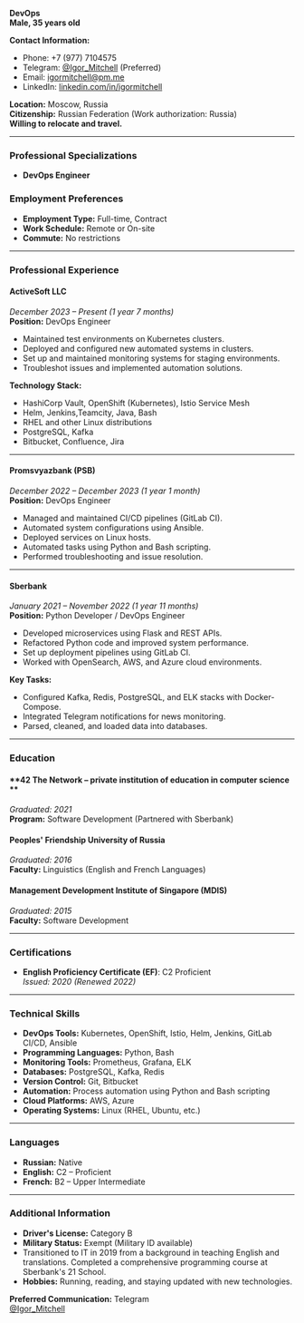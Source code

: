 **DevOps**  
**Male, 35 years old**  

**Contact Information:**
- Phone: +7 (977) 7104575
- Telegram: [@Igor_Mitchell](https://t.me/Igor_Mitchell) (Preferred)  
- Email: [igormitchell@pm.me](mailto:igormitchell@pm.me) 
- LinkedIn: [linkedin.com/in/igormitchell](https://www.linkedin.com/in/igormitchell/)

**Location:** Moscow, Russia  
**Citizenship:** Russian Federation (Work authorization: Russia)  
**Willing to relocate and travel.**

---

### **Professional Specializations**
- **DevOps Engineer**  

### **Employment Preferences**
- **Employment Type:** Full-time, Contract  
- **Work Schedule:** Remote or On-site  
- **Commute:** No restrictions

---

### **Professional Experience**

#### **ActiveSoft LLC**  
*December 2023 – Present (1 year 7 months)*  
**Position:** DevOps Engineer

- Maintained test environments on Kubernetes clusters.
- Deployed and configured new automated systems in clusters.
- Set up and maintained monitoring systems for staging environments.
- Troubleshot issues and implemented automation solutions.

**Technology Stack:**
- HashiCorp Vault, OpenShift (Kubernetes), Istio Service Mesh
- Helm, Jenkins,Teamcity, Java, Bash
- RHEL and other Linux distributions
- PostgreSQL, Kafka
- Bitbucket, Confluence, Jira

---

#### **Promsvyazbank (PSB)**  
*December 2022 – December 2023 (1 year 1 month)*  
**Position:** DevOps Engineer

- Managed and maintained CI/CD pipelines (GitLab CI).
- Automated system configurations using Ansible.
- Deployed services on Linux hosts.
- Automated tasks using Python and Bash scripting.
- Performed troubleshooting and issue resolution.

---

#### **Sberbank**  
*January 2021 – November 2022 (1 year 11 months)*  
**Position:** Python Developer / DevOps Engineer

- Developed microservices using Flask and REST APIs.
- Refactored Python code and improved system performance.
- Set up deployment pipelines using GitLab CI.
- Worked with OpenSearch, AWS, and Azure cloud environments.

**Key Tasks:**
- Configured Kafka, Redis, PostgreSQL, and ELK stacks with Docker-Compose.
- Integrated Telegram notifications for news monitoring.
- Parsed, cleaned, and loaded data into databases.

---

### **Education**

#### **42 The Network – private institution of education in computer science **  
*Graduated: 2021*  
**Program:** Software Development (Partnered with Sberbank)

#### **Peoples' Friendship University of Russia**  
*Graduated: 2016*  
**Faculty:** Linguistics (English and French Languages)

#### **Management Development Institute of Singapore (MDIS)**  
*Graduated: 2015*  
**Faculty:** Software Development

---

### **Certifications**

- **English Proficiency Certificate (EF)**: C2 Proficient  
  *Issued: 2020 (Renewed 2022)*

---

### **Technical Skills**
- **DevOps Tools:** Kubernetes, OpenShift, Istio, Helm, Jenkins, GitLab CI/CD, Ansible
- **Programming Languages:** Python, Bash
- **Monitoring Tools:** Prometheus, Grafana, ELK
- **Databases:** PostgreSQL, Kafka, Redis
- **Version Control:** Git, Bitbucket
- **Automation:** Process automation using Python and Bash scripting
- **Cloud Platforms:** AWS, Azure
- **Operating Systems:** Linux (RHEL, Ubuntu, etc.)

---

### **Languages**
- **Russian:** Native  
- **English:** C2 – Proficient  
- **French:** B2 – Upper Intermediate

---

### **Additional Information**
- **Driver's License:** Category B
- **Military Status:** Exempt (Military ID available)
- Transitioned to IT in 2019 from a background in teaching English and translations. Completed a comprehensive programming course at Sberbank's 21 School.
- **Hobbies:** Running, reading, and staying updated with new technologies.

**Preferred Communication:** Telegram  
[@Igor_Mitchell](https://t.me/Igor_Mitchell)

